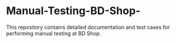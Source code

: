 # Manual-Testing-BD-Shop-
This repository contains detailed documentation and test cases for performing manual testing at BD Shop.
